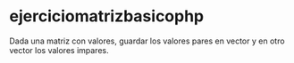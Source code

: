 # ejerciciomatrizbasicophp
Dada una matriz con valores, guardar los valores pares en vector y en otro vector los valores impares.
